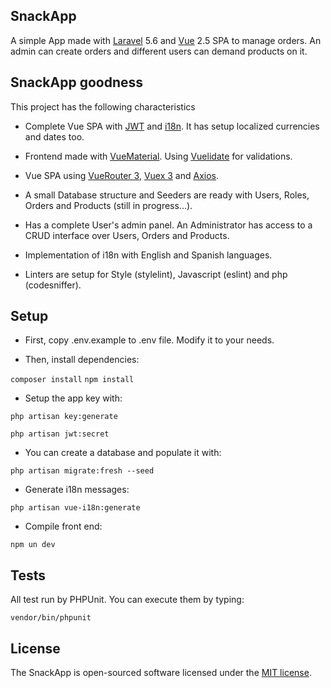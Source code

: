 ## SnackApp

A simple App made with [Laravel](https://laravel.com) 5.6 and [Vue](https://vuejs.org/) 2.5 SPA to manage orders. An admin can create orders and different users can demand products on it.

## SnackApp goodness

This project has the following characteristics

- Complete Vue SPA with [JWT](https://github.com/tymondesigns/jwt-auth) and [i18n](https://github.com/kazupon/vue-i18n). It has setup localized currencies and dates too.
- Frontend made with [VueMaterial](https://vuematerial.io). Using [Vuelidate](https://monterail.github.io/vuelidate) for validations.
- Vue SPA using [VueRouter 3](http://router.vuejs.org/), [Vuex 3](http://vuex.vuejs.org/) and [Axios](https://github.com/mzabriskie/axios). 
- A small Database structure and Seeders are ready with Users, Roles, Orders and Products (still in progress...).
- Has a complete User's admin panel. An Administrator has access to a CRUD interface over Users, Orders and Products.
- Implementation of i18n with English and Spanish languages.

- Linters are setup for Style (stylelint), Javascript (eslint) and php (codesniffer).

## Setup

- First, copy .env.example to .env file. Modify it to your needs.

- Then, install dependencies:

``composer install``
``npm install``

- Setup the app key with:

``php artisan key:generate``

``php artisan jwt:secret``

- You can create a database and populate it with:

``php artisan migrate:fresh --seed``

- Generate i18n messages:

``php artisan vue-i18n:generate``

- Compile front end:

``npm un dev``

## Tests

All test run by PHPUnit. You can execute them by typing:

``vendor/bin/phpunit``


## License

The SnackApp is open-sourced software licensed under the [MIT license](https://opensource.org/licenses/MIT).
